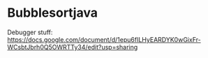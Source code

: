 # Bubblesortjava

Debugger stuff: 
https://docs.google.com/document/d/1epu6fILHyEARDYK0wGixFr-WCsbtJbrh0Q5OWRTTy34/edit?usp=sharing
